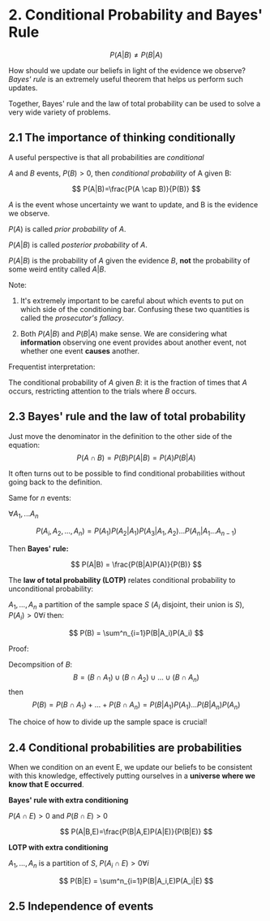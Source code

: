 # 2. Conditional Probability and Bayes' Rule



$$
P(A|B) \neq P(B|A)
$$

How should we update our beliefs in light of the evidence we observe? *Bayes' rule* is an extremely useful theorem that helps us perform such updates.

Together, Bayes' rule and the law of total probability can be used to solve a very wide variety of problems.

## 2.1 The importance of thinking conditionally

A useful perspective is that all probabilities are *conditional*

$A$ and $B$ events, $P(B) > 0$, then *conditional probability* of A given B:

$$
P(A|B)=\frac{P(A \cap B)}{P(B)}
$$

 $A$ is the event whose uncertainty we want to update, and B is the evidence we observe.

$P(A)$ is called *prior probability* of $A$.

$P(A|B)$ is called *posterior probability* of $A$.

$P(A|B)$ is the probability of $A$ given the evidence $B$, **not** the probability of some weird entity called $A|B$.

Note:

1. It's extremely important to be careful about which events to put on which side of the conditioning bar.  Confusing these two quantities is called the *prosecutor's fallacy*.

2. Both $P(A|B)$ and $P(B|A)$ make sense. We are considering what **information** observing one event provides about another event, not whether one event **causes** another.

Frequentist interpretation:

The conditional probability of $A$ given $B$: it is the fraction of times that $A$ occurs, restricting attention to the trials where $B$ occurs.

## 2.3 Bayes' rule and the law of total probability

Just move the denominator in the definition to the other side of the equation:
$$
P(A\cap B) = P(B)P(A|B) = P(A)P(B|A)
$$

It often turns out to be possible to find conditional probabilities without going back to the definition.

Same for $n$ events:

$\forall A_1, ... A_n$

$$
P(A_i, A_2, ... , A_n) = P(A_1)P(A_2|A_1)P(A_3|A_1, A_2)...P(A_n|A_1...A_{n-1})
$$

Then **Bayes' rule:**

$$
P(A|B) = \frac{P(B|A)P(A)}{P(B)}
$$

The **law of total probability (LOTP)** relates conditional probability to unconditional probability:

$A_1,...,A_n$ a partition of the sample space $S$ ($A_i$ disjoint, their union is $S$), $P(A_i)>0 \forall i$ then:

$$
P(B) = \sum^n_{i=1}P(B|A_i)P(A_i)
$$

Proof:

Decompsition of $B$:
$$
B = (B\cap A_1)\cup(B\cap A_2)\cup...\cup(B\cap A_n)
$$
then
$$
P(B) = P(B\cap A_1)+...+P(B\cap A_n) = P(B|A_1)P(A_1)...P(B|A_n)P(A_n)
$$

The choice of how to divide up the sample space is crucial!

## 2.4 Conditional probabilities are probabilities

When we condition on an event E, we update our beliefs to be consistent with this knowledge, effectively putting ourselves in a **universe where we know that E occurred**.

**Bayes' rule with extra conditioning**

$P(A\cap E)>0$ and $P(B\cap E)>0$

$$
P(A|B,E)=\frac{P(B|A,E)P(A|E)}{P(B|E)}
$$

**LOTP with extra conditioning**

$A_1,...,A_n$ is a partition of $S$, $P(A_i \cap E)>0 \forall i$

$$
P(B|E) = \sum^n_{i=1}P(B|A_i,E)P(A_i|E)
$$

## 2.5 Independence of events
